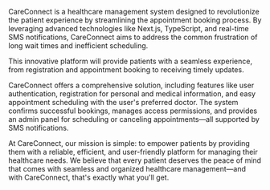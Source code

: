 CareConnect is a healthcare management system designed to revolutionize the patient experience by streamlining the appointment booking process. By leveraging advanced technologies like Next.js, TypeScript, and real-time SMS notifications, CareConnect aims to address the common frustration of long wait times and inefficient scheduling.

This innovative platform will provide patients with a seamless experience, from registration and appointment booking to receiving timely updates.

CareConnect offers a comprehensive solution, including features like user authentication, registration for personal and medical information, and easy appointment scheduling with the user's preferred doctor. The system confirms successful bookings, manages access permissions, and provides an admin panel for scheduling or canceling appointments—all supported by SMS notifications.

At CareConnect, our mission is simple: to empower patients by providing them with a reliable, efficient, and user-friendly platform for managing their healthcare needs. We believe that every patient deserves the peace of mind that comes with seamless and organized healthcare management—and with CareConnect, that's exactly what you'll get.

